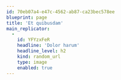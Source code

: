 ```yaml
---
id: 70eb07a4-e47c-4562-ab87-ca23bec578ee
blueprint: page
title: 'Et quibusdam'
main_replicator:
  -
    id: YFYzxFeR
    headline: 'Dolor harum'
    headline_level: h2
    kind: random_url
    type: image
    enabled: true
---
```

